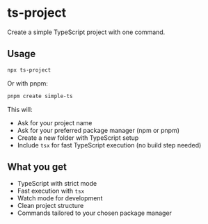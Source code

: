 # ts-project

Create a simple TypeScript project with one command.

## Usage

```bash
npx ts-project
```

Or with pnpm:

```bash
pnpm create simple-ts
```

This will:

- Ask for your project name
- Ask for your preferred package manager (npm or pnpm)
- Create a new folder with TypeScript setup
- Include `tsx` for fast TypeScript execution (no build step needed)

## What you get

- TypeScript with strict mode
- Fast execution with `tsx`
- Watch mode for development
- Clean project structure
- Commands tailored to your chosen package manager
